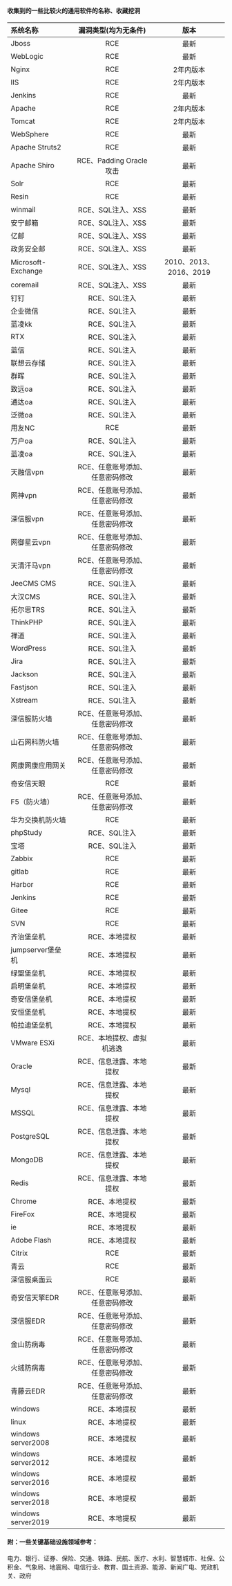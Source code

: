 #### 收集到的一些比较火的通用软件的名称、收藏挖洞

| 系统名称  | 漏洞类型(均为无条件) |  版本  |
| :---- | :----: | :----: |
| Jboss | RCE | 最新 |
| WebLogic | RCE | 最新 |
| Nginx |RCE  |2年内版本   |
| IIS |RCE  |2年内版本  |
| Jenkins | RCE | 最新 |
| Apache | RCE | 2年内版本  |
| Tomcat | RCE | 2年内版本  |
| WebSphere |   RCE |  最新 |
| Apache Struts2 | RCE | 最新 |
| Apache Shiro | RCE、Padding Oracle攻击 |   最新    |
| Solr |   RCE |   最新 |
| Resin | RCE | 最新 |
| winmail | RCE、SQL注入、XSS | 最新 |
| 安宁邮箱 | RCE、SQL注入、XSS | 最新 |
| 亿邮    | RCE、SQL注入、XSS | 最新 |
| 政务安全邮 | RCE、SQL注入、XSS | 最新 |
| Microsoft-Exchange	 | RCE、SQL注入、XSS | 2010、2013、2016、2019 |
| coremail | RCE、SQL注入、XSS | 最新 |
| 钉钉 | RCE、SQL注入 | 最新 |
| 企业微信 | RCE、SQL注入 | 最新 |
|蓝凌kk   | RCE、SQL注入 | 最新 |
| RTX	 | RCE、SQL注入 | 最新 |
| 蓝信 | RCE、SQL注入 | 最新 |
| 联想云存储 | RCE、SQL注入 | 最新 |
| 群晖 | RCE、SQL注入 | 最新 |
| 致远oa | RCE、SQL注入 | 最新 |
| 通达oa | RCE、SQL注入 | 最新 |
| 泛微oa | RCE、SQL注入 | 最新 |
| 用友NC | RCE | 最新 |
| 万户oa | RCE、SQL注入 | 最新 |
| 蓝凌oa | RCE、SQL注入 | 最新 |
| 天融信vpn	 |RCE、任意账号添加、任意密码修改| 最新 |
| 网神vpn   | RCE、任意账号添加、任意密码修改 | 最新 |
| 深信服vpn   | RCE、任意账号添加、任意密码修改 | 最新 |
| 网御星云vpn  |RCE、任意账号添加、任意密码修改 | 最新 |
| 天清汗马vpn  | RCE、任意账号添加、任意密码修改| 最新 |
| JeeCMS CMS	 | RCE、SQL注入 | 最新 |
| 大汉CMS   | RCE、SQL注入 | 最新 |
| 拓尔思TRS | RCE、SQL注入 | 最新 |
| ThinkPHP  | RCE、SQL注入 | 最新 |
| 禅道| RCE、SQL注入 | 最新 |
| WordPress   | RCE、SQL注入 | 最新 |
| Jira  | RCE、SQL注入 | 最新 |
| Jackson   | RCE、SQL注入 | 最新 |
| Fastjson  | RCE、SQL注入 | 最新 |
| Xstream  | RCE、SQL注入 | 最新 |
|深信服防火墙| RCE、任意账号添加、任意密码修改 | 最新 |
|山石网科防火墙| RCE、任意账号添加、任意密码修改 | 最新 |
|网康网康应用网关| RCE、任意账号添加、任意密码修改 | 最新 |
|奇安信天眼 |    RCE   |   最新    |
| F5（防火墙）|  RCE、任意账号添加、任意密码修改  | 最新  |
| 华为交换机防火墙|   RCE |  最新 |
| phpStudy | RCE、SQL注入 | 最新 |
| 宝塔|  RCE、SQL注入  | 最新  |
| Zabbix | RCE | 最新 |
| gitlab | RCE | 最新 |
| Harbor | RCE | 最新 |
| Jenkins | RCE | 最新 |
| Gitee | RCE | 最新 |
| SVN | RCE | 最新 |
| 齐治堡垒机 |  RCE、本地提权 | 最新 |
| jumpserver堡垒机 |  RCE、本地提权 | 最新 |
| 绿盟堡垒机 | RCE、本地提权 | 最新 |
| 启明堡垒机 |  RCE、本地提权 | 最新 |
| 奇安信堡垒机 | RCE、本地提权 | 最新 |
| 安恒堡垒机 | RCE、本地提权 | 最新 |
| 帕拉迪堡垒机 | RCE、本地提权 | 最新 |
| VMware ESXi |  RCE、本地提权、虚拟机逃逸 | 最新 |
| Oracle |   RCE、信息泄露、本地提权 | 最新 |
| Mysql |  RCE、信息泄露、本地提权 | 最新 |
| MSSQL |  RCE、信息泄露、本地提权 |最新 |
| PostgreSQL |  RCE、信息泄露、本地提权 |最新 |
| MongoDB  |  RCE、信息泄露、本地提权 | 最新 |
| Redis|  RCE、信息泄露、本地提权 |  最新 |
| Chrome | RCE、本地提权 | 最新 |
| FireFox    | RCE、本地提权 | 最新 |
| ie  | RCE、本地提权 | 最新 |
| Adobe Flash     | RCE、本地提权 | 最新 |
| Citrix      | RCE | 最新 |
| 青云 | RCE | 最新 |
| 深信服桌面云 | RCE | 最新 |
| 奇安信天擎EDR |  RCE、任意账号添加、任意密码修改 | 最新 |
| 深信服EDR | RCE、任意账号添加、任意密码修改| 最新 |
| 金山防病毒  |  RCE、任意账号添加、任意密码修改| 最新 |
|火绒防病毒|  RCE、任意账号添加、任意密码修改 | 最新 |
| 青藤云EDR |  RCE、任意账号添加、任意密码修改| 最新 |
| windows	 | RCE、本地提权 | 最新 |
| linux | RCE、本地提权 | 最新 |
| windows server2008	   | RCE、本地提权 | 最新 |
| windows server2012	| RCE、本地提权 | 最新 |
| windows server2016  | RCE、本地提权 | 最新 |
| windows server2018 | RCE、本地提权 | 最新 |
| windows server2019	| RCE、本地提权 | 最新 |



#### 附：一些关键基础设施领域参考：
电力、银行、证券、保险、交通、铁路、民航、医疗、水利、智慧城市、社保、公积金、气象局、地震局、电信行业、教育、国土资源、能源、新闻广电、党政机关、政府
